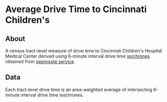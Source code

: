# Average Drive Time to Cincinnati Children's

## About

A census tract-level measure of drive time to Cincinnati Children's Hospital Medical Center derived using 6-minute interval drive time [isochrones](https://github.com/degauss-org/drivetime?tab=readme-ov-file#geomarker-methods) obtained from [openroute service](https://classic-maps.openrouteservice.org/reach?n1=38.393339&n2=-95.339355&n3=5&b=0&i=0&j1=30&j2=15&k1=en-US&k2=km).

## Data

Each tract-level drive time is an area-weighted average of intersecting 6-minute interval drive time isochrones.
